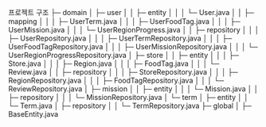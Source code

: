 프로젝트 구조
├─ domain
│   ├─ user
│   │   ├─ entity
│   │   │   └─ User.java
│   │   ├─ mapping
│   │   │   ├─ UserTerm.java
│   │   │   ├─ UserFoodTag.java
│   │   │   ├─ UserMission.java
│   │   │   └─ UserRegionProgress.java
│   │   ├─ repository
│   │   │   ├─ UserRepository.java
│   │   │   ├─ UserTermRepository.java
│   │   │   ├─ UserFoodTagRepository.java
│   │   │   ├─ UserMissionRepository.java
│   │   │   └─ UserRegionProgressRepository.java
│   ├─ store
│   │   ├─ entity
│   │   │   ├─ Store.java
│   │   │   ├─ Region.java
│   │   │   ├─ FoodTag.java
│   │   │   └─ Review.java
│   │   ├─ repository
│   │   │   ├─ StoreRepository.java
│   │   │   ├─ RegionRepository.java
│   │   │   ├─ FoodTagRepository.java
│   │   │   └─ ReviewRepository.java
│   ├─ mission
│   │   ├─ entity
│   │   │   └─ Mission.java
│   │   ├─ repository
│   │   │   └─ MissionRepository.java
│   └─ term
│       ├─ entity
│       │   └─ Term.java
│       ├─ repository
│       │   └─ TermRepository.java
├─ global
│   ├─ BaseEntity.java